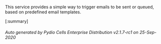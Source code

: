 






This service provides a simple way to trigger emails to be sent or queued, based on predefined email templates.

[:summary]

###### Auto generated by Pydio Cells Enterprise Distribution v2.1.7-rc1 on 25-Sep-2020
